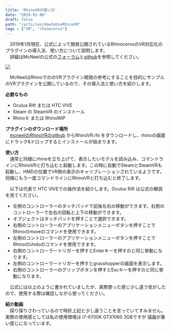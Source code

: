 ```yaml
---
title: 'RhinoVRの使い方'
date: "2019-01-06"
draft: false
path: "/articles/HowtoUseRhinoVR"
tags : ["VR", "rhinoceros"]
---
```


　2019年1月現在、公式によって開発公開されているRhinocerosのVR対応化のプラグインの導入法、使い方について説明します。  
　詳細はMcNeelの公式の[フォーラム](https://discourse.mcneel.com/t/rhinovr-a-sample-plug-in-for-rendering-rhino-viewports-in-virtual-reality/64481)と[github](https://github.com/mcneel/RhinoVR)を参照してください。  
  

[![](https://1.bp.blogspot.com/-KB3Q6SCvhbk/XDHtlcvs3TI/AAAAAAAABlM/WO86Jb29RtIl1Nck2z3rT0Q1g4b5r9s7QCLcBGAs/s400/%25E3%2582%25AD%25E3%2583%25A3%25E3%2583%2597%25E3%2583%2581%25E3%2583%25A3.PNG)](https://1.bp.blogspot.com/-KB3Q6SCvhbk/XDHtlcvs3TI/AAAAAAAABlM/WO86Jb29RtIl1Nck2z3rT0Q1g4b5r9s7QCLcBGAs/s1600/%25E3%2582%25AD%25E3%2583%25A3%25E3%2583%2597%25E3%2583%2581%25E3%2583%25A3.PNG)

  
  
　McNeelはRhinoでののVRプラグイン開発の参考にすることを目的にサンプルのVRプラグインを公開しているので、その導入法と使い方を紹介します。  

  
  
**必要なもの**  
  

*   Oculus Rift または HTC VIVE
*   Steam の SteamVR のインストール
*   Rhino６ または RhinoWIP

  
**プラグインのダウンロード場所**  
　[mcneelのRhinoVRのgithub](https://github.com/mcneel/RhinoVR/releases) からRhinoVR.rhi をダウンロードし、rhinoの画面にドラック&ドロップするとインストールが始まります。  
  
**使い方**  
　通常と同様にrhinoを立ち上げて、表示したいモデルを読み込み、コマンドラインにRhinoVRと打ち込むと起動します。この時に自動でSteamとSteamVRも起動し、HMDの位置でVR側の表示のキャリブレーションされているようです。同様にもう一度コマンドラインにRhinoVRと打ち込むと終了します。  
  
　以下は代表で HTC VIVEでの操作法を紹介します。Oculus Rift は公式の解説を見てください。  
  

*   左側のコントローラーのタッチパッドで前後左右の移動ができます。右側のコントローラーで左右の回転と上下の移動ができます。
*   オブジェクトはタッチパッドを押すことで選択できます。
*   右側のコントローラーのアプリケーションメニューボタンを押すことでRhinoのmoveのコマンドを使用できます。
*   左側のコントローラーのアプリケーションメニューボタンを押すことでRhinoのUndoのコマンドを使用できます。
*   右側のコントローラートリガーを押すとEnterキーを押すのと同じ挙動になります。
*   左側のコントローラートリガーを押すとgrasshopperの画面を表示します。
*   右側のコントローラーのグリップボタンを押すとEscキーを押すのと同じ挙動になります。

　公式には以上のように書かれていましたが、実際使った感じ少し違う気がしたので、使用する際は確認しながら使ってください。

  
**紹介動画**  
　探り探りさわっているので時折上記と少し違うことを言っていてすみません。実際の使用感としては私の使用環境は i7-6700K GTX1060 3GBですが 描画が重い感じになっています。